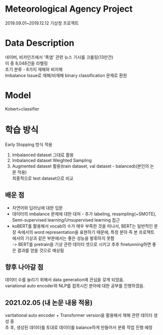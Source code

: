 # Meteorological Agency Project
2019.09.01~2019.12.12 기상청 프로젝트

# Data Description  
네이버, 비카인즈에서 '폭염' 관련 뉴스 기사를 크롤링(13만건)    
이 중 8,048건을 라벨링  
초기 분류 - 8가지 재해와 비지해  
Imbalance Issue로 재해/비재해 binary classification 문제로 환원  

# Model  
Kobert+classifier  

# 학습 방식  
Early Stopping 방식 적용    
1. Imbalanced dataset 그대로 활용  
2. Imbalanced dataset Weighted Sampling  
3. Augmented dataset 활용(train dataset, val dataset - balanced)(본인의 논문 적용)    
최종적으로 test dataset으로 비교

## 배운 점  
- 자연어와 딥러닝에 대한 입문  
- 데이터의 imbalance 문제에 대한 대처 - 추가 labeling, resampling(+SMOTE), Semi-supervised learning/Unsupervised learning 접근
- koBERT를 활용해서 vocab의 수가 매우 부족한 것을 떠나서, BERT는 일반적인 문장 속에서의 word representation을 표현하기 때문에, 
특정 분야 즉 본 프로젝트에서의 기상과 같은 부분에서는 좋은 성능을 발휘하지 못함  
-> BERT를 pretrain을 기상 관련 데이터 셋으로 시키고 추후 finetunning하면 좋은 결과를 얻을 것으로 예상됨

## 향후 나아갈 점
데이터 수를 늘리기 위해서 data generation에 관심을 갖게 되었음.  
variational auto encoder와 NLP를 접목시킨 분야에 대한 공부를 진행하겠음.

## 2021.02.05 (내 논문 내용 적용)  
varitational auto encoder + Transformer version을 활용해서 재해 관련 데이터 생성 중  
추 후, 생성된 데이터를 토대로 데이터를 balance하게 만들어서 분류 작업 진행 예정  
